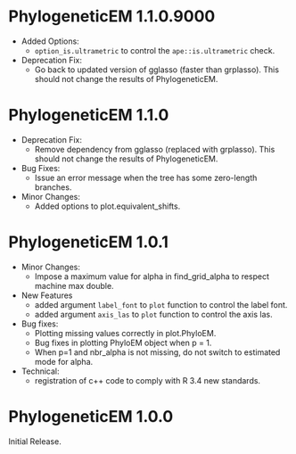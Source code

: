 # PhylogeneticEM 1.1.0.9000
* Added Options:
    * `option_is.ultrametric` to control the `ape::is.ultrametric` check.
* Deprecation Fix:
    * Go back to updated version of gglasso (faster than grplasso). 
    This should not change the results of PhylogeneticEM.

# PhylogeneticEM 1.1.0
* Deprecation Fix:
    * Remove dependency from gglasso (replaced with grplasso). 
    This should not change the results of PhylogeneticEM.
* Bug Fixes:
    * Issue an error message when the tree has some zero-length branches.
* Minor Changes:
    * Added options to plot.equivalent_shifts.

# PhylogeneticEM 1.0.1
* Minor Changes:
    * Impose a maximum value for alpha in find_grid_alpha to respect machine max double.
* New Features
    * added argument `label_font` to `plot` function to control the label font.
    * added argument `axis_las` to `plot` function to control the axis las.
* Bug fixes:
    * Plotting missing values correctly in plot.PhyloEM.
    * Bug fixes in plotting PhyloEM object when p = 1.
    * When p=1 and nbr_alpha is not missing, do not switch to estimated mode for alpha.
* Technical:
    * registration of c++ code to comply with R 3.4 new standards.

# PhylogeneticEM 1.0.0
Initial Release.
